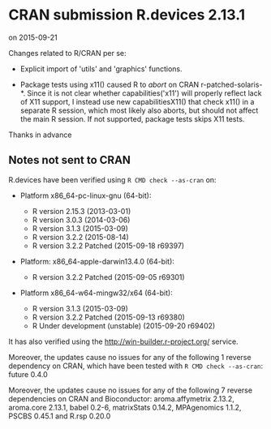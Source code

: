 # CRAN submission R.devices 2.13.1
on 2015-09-21

Changes related to R/CRAN per se:

* Explicit import of 'utils' and 'graphics' functions.

* Package tests using x11() caused R to _abort_ on CRAN
  r-patched-solaris-*.  Since it is not clear whether
  capabilities('x11') will properly reflect lack of
  X11 support, I instead use new capabilitiesX11() that
  check x11() in a separate R session, which most likely
  also aborts, but should not affect the main R session.
  If not supported, package tests skips X11 tests.

Thanks in advance


## Notes not sent to CRAN
R.devices have been verified using `R CMD check --as-cran` on:

* Platform x86_64-pc-linux-gnu (64-bit):
  - R version 2.15.3 (2013-03-01)
  - R version 3.0.3 (2014-03-06)
  - R version 3.1.3 (2015-03-09)
  - R version 3.2.2 (2015-08-14)
  - R version 3.2.2 Patched (2015-09-18 r69397)

* Platform: x86_64-apple-darwin13.4.0 (64-bit):
  - R version 3.2.2 Patched (2015-09-05 r69301)

* Platform x86_64-w64-mingw32/x64 (64-bit):
  - R version 3.1.3 (2015-03-09)
  - R version 3.2.2 Patched (2015-09-13 r69380)
  - R Under development (unstable) (2015-09-20 r69402)

It has also verified using the <http://win-builder.r-project.org/> service.

Moreover, the updates cause no issues for any of the following
1 reverse dependency on CRAN, which have been tested with
`R CMD check --as-cran`: future 0.4.0

Moreover, the updates cause no issues for any of the following 7 reverse dependencies on CRAN and Bioconductor: aroma.affymetrix 2.13.2, aroma.core 2.13.1, babel 0.2-6, matrixStats 0.14.2, MPAgenomics 1.1.2, PSCBS 0.45.1 and R.rsp 0.20.0
